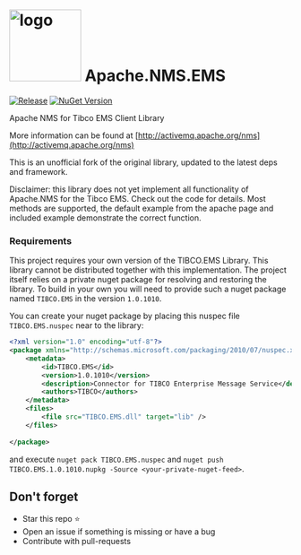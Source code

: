 # <img src="https://activemq.apache.org/assets/img/activemq_logo_icon_border.png" alt="logo" style="width:128px;"/> Apache.NMS.EMS 

[![Release](https://github.com/fbarresi/activemq-nms-ems/actions/workflows/release.yml/badge.svg)](https://github.com/fbarresi/activemq-nms-ems/actions/workflows/release.yml)
[![NuGet Version](https://img.shields.io/nuget/vpre/Unofficial.Apache.NMS.EMS)](https://www.nuget.org/packages/Unofficial.Apache.NMS.EMS/)

Apache NMS for Tibco EMS Client Library

More information can be found at [http://activemq.apache.org/nms](http://activemq.apache.org/nms)

This is an unofficial fork of the original library, updated to the latest deps and framework.

Disclaimer: this library does not yet implement all functionality of Apache.NMS for the Tibco EMS.
Check out the code for details. 
Most methods are supported, the default example from the apache page and included example demonstrate the correct function. 

### Requirements

This project requires your own version of the TIBCO.EMS Library.
This library cannot be distributed together with this implementation. 
The project itself relies on a private nuget package for resolving and restoring the library. 
To build in your own you will need to provide such a nuget package named `TIBCO.EMS` in the version `1.0.1010`.

You can create your nuget package by placing this nuspec file `TIBCO.EMS.nuspec` near to the library:

````xml
<?xml version="1.0" encoding="utf-8"?>
<package xmlns="http://schemas.microsoft.com/packaging/2010/07/nuspec.xsd">
    <metadata>
        <id>TIBCO.EMS</id>
        <version>1.0.1010</version>
        <description>Connector for TIBCO Enterprise Message Service</description>
        <authors>TIBCO</authors>    
    </metadata>
    <files>
        <file src="TIBCO.EMS.dll" target="lib" />
    </files>
    
</package>
````
and execute `nuget pack TIBCO.EMS.nuspec` and 
`nuget push TIBCO.EMS.1.0.1010.nupkg -Source <your-private-nuget-feed>`.


## Don't forget

- Star this repo ⭐
- Open an issue if something is missing or have a bug
- Contribute with pull-requests
